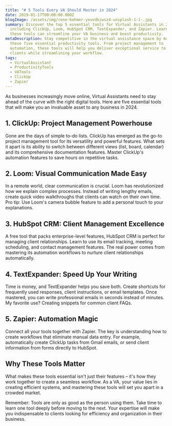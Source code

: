 ```yaml
---
title: "# 5 Tools Every VA Should Master in 2024"
date: 2019-01-17T00:00:00.000Z
blogImage: /assets/img/rene-bohmer-yeuvdkzwsz4-unsplash-1-1-.jpg
summary: Discover the top 5 essential tools for Virtual Assistants in 2024,
  including ClickUp, Loom, HubSpot CRM, TextExpander, and Zapier. Learn how
  these tools can streamline your VA business and boost productivity.
metaDescription: Stay competitive in the virtual assistance space by mastering
  these five essential productivity tools. From project management to
  automation, these tools will help you deliver exceptional service to your
  clients while streamlining your workflow.
tags:
  - VirtualAssistant
  - ProductivityTools
  - VATools
  - ClickUp
  - Zapier
---
```

As businesses increasingly move online, Virtual Assistants need to stay ahead of the curve with the right digital tools. Here are five essential tools that will make you an invaluable asset to any business in 2024.

## 1. ClickUp: Project Management Powerhouse

Gone are the days of simple to-do lists. ClickUp has emerged as the go-to project management tool for its versatility and powerful features. What sets it apart is its ability to switch between different views (list, board, calendar) and its comprehensive documentation features. Master ClickUp's automation features to save hours on repetitive tasks.

## 2. Loom: Visual Communication Made Easy

In a remote world, clear communication is crucial. Loom has revolutionized how we explain complex processes. Instead of writing lengthy emails, create quick video walkthroughs that clients can watch on their own time. Pro tip: Use Loom's camera bubble feature to add a personal touch to your explanations.

## 3. HubSpot CRM: Client Management Excellence

A free tool that packs enterprise-level features, HubSpot CRM is perfect for managing client relationships. Learn to use its email tracking, meeting scheduling, and contact management features. The real power comes from mastering its automation workflows to nurture client relationships automatically.

## 4. TextExpander: Speed Up Your Writing

Time is money, and TextExpander helps you save both. Create shortcuts for frequently used responses, client instructions, or email templates. Once mastered, you can write professional emails in seconds instead of minutes. My favorite use? Creating snippets for common client FAQs.

## 5. Zapier: Automation Magic

Connect all your tools together with Zapier. The key is understanding how to create workflows that eliminate manual data entry. For example, automatically create ClickUp tasks from Gmail emails, or send client information from forms directly to HubSpot.

## Why These Tools Matter

What makes these tools essential isn't just their features – it's how they work together to create a seamless workflow. As a VA, your value lies in creating efficient systems, and mastering these tools will set you apart in a crowded market.

Remember: Tools are only as good as the person using them. Take time to learn one tool deeply before moving to the next. Your expertise will make you indispensable to clients looking for efficiency and organization in their business.
